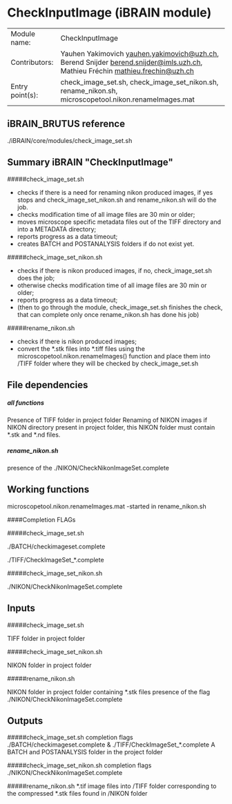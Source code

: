 # CheckInputImage (iBRAIN module)

|||
|---|---|
| Module name: | CheckInputImage |
| Contributors: | Yauhen Yakimovich <yauhen.yakimovich@uzh.ch>, Berend Snijder <berend.snijder@imls.uzh.ch>, Mathieu Fréchin <mathieu.frechin@uzh.ch> |
| Entry point(s): | check_image_set.sh, check_image_set_nikon.sh, rename_nikon.sh, microscopetool.nikon.renameImages.mat |


## iBRAIN_BRUTUS reference 

 ./iBRAIN/core/modules/check_image_set.sh

## Summary iBRAIN "CheckInputImage"

#####check_image_set.sh
 - checks if there is a need for renaming nikon produced images, if yes stops and check_image_set_nikon.sh and rename_nikon.sh will do the job.
 - checks modification time of all image files are 30 min or older;  
 - moves microscope specific metadata files out of the TIFF directory and into a METADATA directory;  
 - reports progress as a data timeout;
 - creates BATCH and POSTANALYSIS folders if do not exist yet.

#####check_image_set_nikon.sh
 - checks if there is nikon produced images, if no, check_image_set.sh does the job; 
 - otherwise checks modification time of all image files are 30 min or older;
 - reports progress as a data timeout;
 - (then to go through the module, check_image_set.sh finishes the check, that can complete only once rename_nikon.sh has done his job)

#####rename_nikon.sh
 - checks if there is nikon produced images;
 - convert the *.stk files into *.tiff files using the microscopetool.nikon.renameImages() function and place them into /TIFF folder where they will be checked by check_image_set.sh


## File dependencies

##### all functions
Presence of TIFF folder in project folder
Renaming of NIKON images if NIKON directory present in project folder, this NIKON folder must contain *.stk and *.nd files.

##### rename_nikon.sh
presence of the ./NIKON/CheckNikonImageSet.complete

## Working functions
microscopetool.nikon.renameImages.mat   -started in rename_nikon.sh

####Completion FLAGs

#####check_image_set.sh 

./BATCH/checkimageset.complete

./TIFF/CheckImageSet_*.complete

#####check_image_set_nikon.sh

./NIKON/CheckNikonImageSet.complete

## Inputs
#####check_image_set.sh

TIFF folder in project folder

#####check_image_set_nikon.sh

NIKON folder in project folder

#####rename_nikon.sh

NIKON folder in project folder containing *.stk files
presence of the flag ./NIKON/CheckNikonImageSet.complete

## Outputs
#####check_image_set.sh
completion flags ./BATCH/checkimageset.complete & ./TIFF/CheckImageSet_*.complete
A BATCH and POSTANALYSIS folder in the project folder

#####check_image_set_nikon.sh
completion flags ./NIKON/CheckNikonImageSet.complete

#####rename_nikon.sh
*.tif image files into /TIFF folder corresponding to the compressed *.stk files found in /NIKON folder

